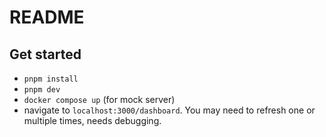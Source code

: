 # README
## Get started
- `pnpm install`
- `pnpm dev`
- `docker compose up` (for mock server)
- navigate to `localhost:3000/dashboard`. You may need to refresh one or multiple times, needs debugging.

